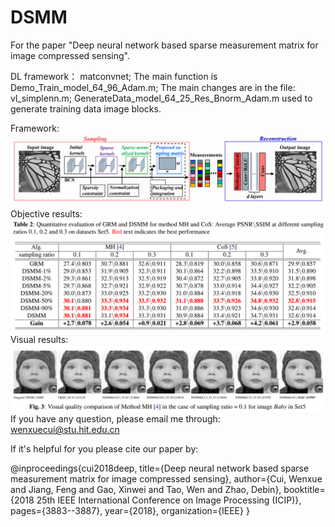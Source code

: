 # DSMM

For the paper "Deep neural network based sparse measurement matrix for image compressed sensing".

DL framework： matconvnet; The main function is Demo_Train_model_64_96_Adam.m; The main changes are in the file: vl_simplenn.m; GenerateData_model_64_25_Res_Bnorm_Adam.m used to generate training data image blocks.

Framework:
![image](https://github.com/cuiwenxue/DSMM/raw/master/images/framework.png)
Objective results:
![image](https://github.com/cuiwenxue/DSMM/raw/master/images/results.png)
Visual results:
![image](https://github.com/cuiwenxue/DSMM/raw/master/images/results2.png)
If you have any question, please email me through: wenxuecui@stu.hit.edu.cn

If it's helpful for you please cite our paper by:

@inproceedings{cui2018deep,
  title={Deep neural network based sparse measurement matrix for image compressed sensing},
  author={Cui, Wenxue and Jiang, Feng and Gao, Xinwei and Tao, Wen and Zhao, Debin},
  booktitle={2018 25th IEEE International Conference on Image Processing (ICIP)},
  pages={3883--3887},
  year={2018},
  organization={IEEE}
}
